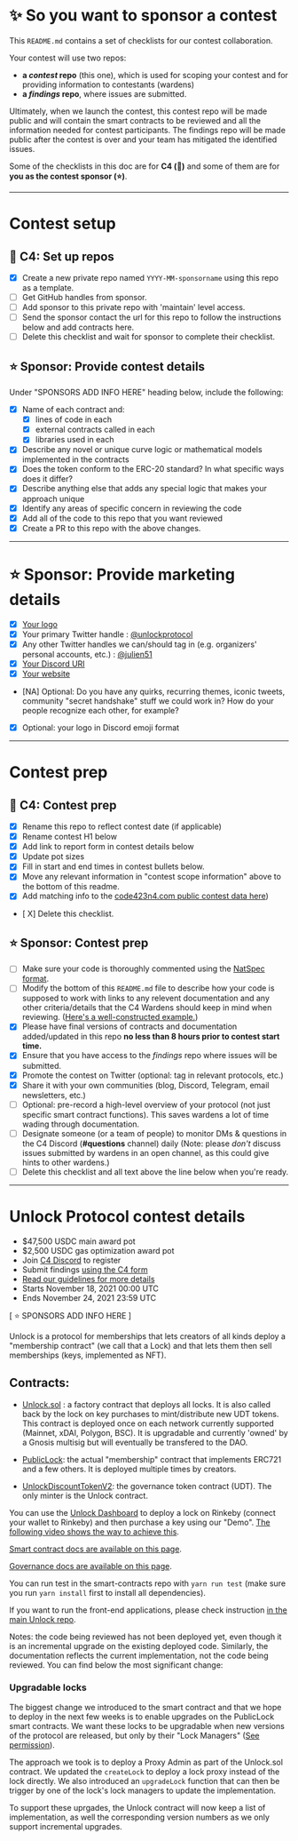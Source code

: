 # ✨ So you want to sponsor a contest

This `README.md` contains a set of checklists for our contest collaboration.

Your contest will use two repos:
- **a _contest_ repo** (this one), which is used for scoping your contest and for providing information to contestants (wardens)
- **a _findings_ repo**, where issues are submitted.

Ultimately, when we launch the contest, this contest repo will be made public and will contain the smart contracts to be reviewed and all the information needed for contest participants. The findings repo will be made public after the contest is over and your team has mitigated the identified issues.

Some of the checklists in this doc are for **C4 (🐺)** and some of them are for **you as the contest sponsor (⭐️)**.

---

# Contest setup

## 🐺 C4: Set up repos
- [X] Create a new private repo named `YYYY-MM-sponsorname` using this repo as a template.
- [ ] Get GitHub handles from sponsor.
- [ ] Add sponsor to this private repo with 'maintain' level access.
- [ ] Send the sponsor contact the url for this repo to follow the instructions below and add contracts here.
- [ ] Delete this checklist and wait for sponsor to complete their checklist.

## ⭐️ Sponsor: Provide contest details

Under "SPONSORS ADD INFO HERE" heading below, include the following:

- [X] Name of each contract and:
  - [X] lines of code in each
  - [X] external contracts called in each
  - [X] libraries used in each
- [X] Describe any novel or unique curve logic or mathematical models implemented in the contracts
- [X] Does the token conform to the ERC-20 standard? In what specific ways does it differ?
- [X] Describe anything else that adds any special logic that makes your approach unique
- [X] Identify any areas of specific concern in reviewing the code
- [X] Add all of the code to this repo that you want reviewed
- [X] Create a PR to this repo with the above changes.

---

# ⭐️ Sponsor: Provide marketing details

- [X] [Your logo](https://github.com/unlock-protocol/unlock/blob/master/design/brand/1808-Unlock-Identity_Unlock-LogoMark-Circle.svg)
- [X] Your primary Twitter handle : [@unlockprotocol](https://twitter.com/unlockProtocol)
- [X] Any other Twitter handles we can/should tag in (e.g. organizers' personal accounts, etc.) : [@julien51](https://twitter.com/julien51)
- [X] [Your Discord URI](https://discord.com/invite/Ah6ZEJyTDp)
- [X] [Your website](https://unlock-protocol.com/)
- [NA] Optional: Do you have any quirks, recurring themes, iconic tweets, community "secret handshake" stuff we could work in? How do your people recognize each other, for example?
- [X] Optional: your logo in Discord emoji format

---

# Contest prep

## 🐺 C4: Contest prep
- [X] Rename this repo to reflect contest date (if applicable)
- [X] Rename contest H1 below
- [X] Add link to report form in contest details below
- [X] Update pot sizes
- [X] Fill in start and end times in contest bullets below.
- [X] Move any relevant information in "contest scope information" above to the bottom of this readme.
- [X] Add matching info to the [code423n4.com public contest data here](https://github.com/code-423n4/code423n4.com/blob/main/_data/contests/contests.csv))
- [ X] Delete this checklist.

## ⭐️ Sponsor: Contest prep
- [ ] Make sure your code is thoroughly commented using the [NatSpec format](https://docs.soliditylang.org/en/v0.5.10/natspec-format.html#natspec-format).
- [ ] Modify the bottom of this `README.md` file to describe how your code is supposed to work with links to any relevent documentation and any other criteria/details that the C4 Wardens should keep in mind when reviewing. ([Here's a well-constructed example.](https://github.com/code-423n4/2021-06-gro/blob/main/README.md))
- [X] Please have final versions of contracts and documentation added/updated in this repo **no less than 8 hours prior to contest start time.**
- [X] Ensure that you have access to the _findings_ repo where issues will be submitted.
- [X] Promote the contest on Twitter (optional: tag in relevant protocols, etc.)
- [X] Share it with your own communities (blog, Discord, Telegram, email newsletters, etc.)
- [ ] Optional: pre-record a high-level overview of your protocol (not just specific smart contract functions). This saves wardens a lot of time wading through documentation.
- [ ] Designate someone (or a team of people) to monitor DMs & questions in the C4 Discord (**#questions** channel) daily (Note: please *don't* discuss issues submitted by wardens in an open channel, as this could give hints to other wardens.)
- [ ] Delete this checklist and all text above the line below when you're ready.

---

# Unlock Protocol contest details
- $47,500 USDC main award pot
- $2,500 USDC gas optimization award pot
- Join [C4 Discord](https://discord.gg/code4rena) to register
- Submit findings [using the C4 form](https://code423n4.com/2021-11-unlock-protocol-contest/submit)
- [Read our guidelines for more details](https://docs.code4rena.com/roles/wardens)
- Starts November 18, 2021 00:00 UTC
- Ends November 24, 2021 23:59 UTC

[ ⭐️ SPONSORS ADD INFO HERE ]

Unlock is a protocol for memberships that lets creators of all kinds deploy a "membership contract" (we call that a Lock) and that lets them then sell memberships (keys, implemented as NFT).

## Contracts:

* [Unlock.sol](https://github.com/unlock-protocol/unlock/blob/master/smart-contracts/contracts/Unlock.sol) : a factory contract that deploys all locks. It is also called back by the lock on key purchases to mint/distribute new UDT tokens. This contract is deployed once on each network currently supported (Mainnet, xDAI, Polygon, BSC). It is upgradable and currently 'owned' by a Gnosis multisig but will eventually be transfered to the DAO.

* [PublicLock](https://github.com/unlock-protocol/unlock/blob/master/smart-contracts/contracts/PublicLock.sol): the actual "membership" contract that implements ERC721 and a few others. It is deployed multiple times by creators.

* [UnlockDiscountTokenV2](https://github.com/unlock-protocol/unlock/blob/master/smart-contracts/contracts/UnlockDiscountTokenV2.sol): the governance token contract (UDT). The only minter is the Unlock contract.


You can use the [Unlock Dashboard](https://app.unlock-protocol.com/dashboard) to deploy a lock on Rinkeby (connect your wallet to Rinkeby) and then purchase a key using our "Demo". [The following video shows the way to achieve this](https://share.getcloudapp.com/4guPNlvW).

[Smart contract docs are available on this page](https://docs.unlock-protocol.com/developers/smart-contracts).

[Governance docs are available on this page](https://docs.unlock-protocol.com/governance/the-unlock-token).

You can run test in the smart-contracts repo with `yarn run test` (make sure you run `yarn install` first to install all dependencies).

If you want to run the front-end applications, please check instruction [in the main Unlock repo](https://github.com/unlock-protocol/unlock).

Notes: the code being reviewed has not been deployed yet, even though it is an incremental upgrade on the existing deployed code. Similarly, the documentation reflects the current implementation, not the code being reviewed. You can find below the most significant change:
### Upgradable locks

The biggest change we introduced to the smart contract and that we hope to deploy in the next few weeks is to enable upgrades on the PublicLock smart contracts.
We want these locks to be upgradable when new versions of the protocol are released, but only by their "Lock Managers" ([See permission](https://docs.unlock-protocol.com/developers/smart-contracts/lock-api/access-control)).

The approach we took is to deploy a Proxy Admin as part of the Unlock.sol contract. We updated the `createLock` to deploy a lock proxy instead of the lock directly. We also introduced an `upgradeLock` function that can then be trigger by one of the lock's lock managers to update the implementation.

To support these uprgades, the Unlock contract will now keep a list of implementation, as well the corresponding version numbers as we only support incremental upgrades.

